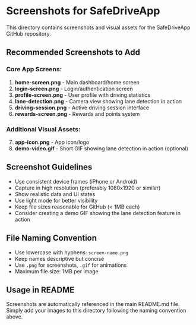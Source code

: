 # Screenshots for SafeDriveApp

This directory contains screenshots and visual assets for the SafeDriveApp GitHub repository.

## Recommended Screenshots to Add

### Core App Screens:
1. **home-screen.png** - Main dashboard/home screen
2. **login-screen.png** - Login/authentication screen
3. **profile-screen.png** - User profile with driving statistics
4. **lane-detection.png** - Camera view showing lane detection in action
5. **driving-session.png** - Active driving session interface
6. **rewards-screen.png** - Rewards and points system

### Additional Visual Assets:
7. **app-icon.png** - App icon/logo
8. **demo-video.gif** - Short GIF showing lane detection in action (optional)

## Screenshot Guidelines

- Use consistent device frames (iPhone or Android)
- Capture in high resolution (preferably 1080x1920 or similar)
- Show realistic data and UI states
- Use light mode for better visibility
- Keep file sizes reasonable for GitHub (< 1MB each)
- Consider creating a demo GIF showing the lane detection feature in action

## File Naming Convention

- Use lowercase with hyphens: `screen-name.png`
- Keep names descriptive but concise
- Use `.png` for screenshots, `.gif` for animations
- Maximum file size: 1MB per image

## Usage in README

Screenshots are automatically referenced in the main README.md file. Simply add your images to this directory following the naming convention above.